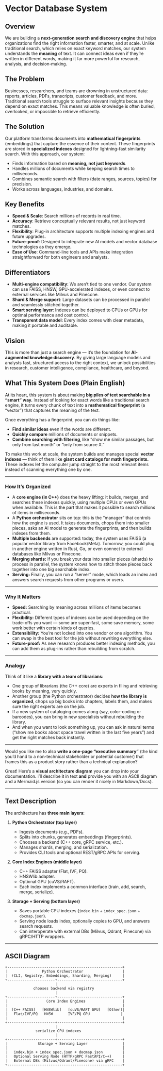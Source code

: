 # Vector Database System


## Overview

We are building a **next-generation search and discovery engine** that helps organizations find the right information faster, smarter, and at scale. Unlike traditional search, which relies on exact keyword matches, our system understands the **meaning** of text. It can connect ideas even if they’re written in different words, making it far more powerful for research, analysis, and decision-making.

## The Problem

Businesses, researchers, and teams are drowning in unstructured data: reports, articles, PDFs, transcripts, customer feedback, and more. Traditional search tools struggle to surface relevant insights because they depend on exact matches. This means valuable knowledge is often buried, overlooked, or impossible to retrieve efficiently.

## The Solution

Our platform transforms documents into **mathematical fingerprints** (embeddings) that capture the essence of their content. These fingerprints are stored in **specialized indexes** designed for lightning-fast similarity search. With this approach, our system:

* Finds information based on **meaning, not just keywords**.
* Handles millions of documents while keeping search times to milliseconds.
* Combines semantic search with filters (date ranges, sources, topics) for precision.
* Works across languages, industries, and domains.

## Key Benefits

* **Speed & Scale**: Search millions of records in real time.
* **Accuracy**: Retrieve conceptually relevant results, not just keyword matches.
* **Flexibility**: Plug-in architecture supports multiple indexing engines and future upgrades.
* **Future-proof**: Designed to integrate new AI models and vector database technologies as they emerge.
* **Ease of Use**: Command-line tools and APIs make integration straightforward for both engineers and analysts.

## Differentiators

* **Multi-engine compatibility**: We aren’t tied to one vendor. Our system can use FAISS, HNSW, GPU-accelerated indexes, or even connect to external services like Milvus and Pinecone.
* **Shard & Merge support**: Large datasets can be processed in parallel and seamlessly stitched together.
* **Smart serving layer**: Indexes can be deployed to CPUs or GPUs for optimal performance and cost control.
* **Transparent data model**: Every index comes with clear metadata, making it portable and auditable.

## Vision

This is more than just a search engine — it’s the foundation for **AI-augmented knowledge discovery**. By giving large language models and analysts fast, structured access to the right context, we unlock possibilities in research, customer intelligence, compliance, healthcare, and beyond.


## What This System Does (Plain English)

At its heart, this system is about making **big piles of text searchable in a “smart” way.** Instead of looking for exact words like a traditional search engine, it turns every chunk of text into a **mathematical fingerprint** (a “vector”) that captures the meaning of the text.

Once everything has a fingerprint, you can do things like:

* **Find similar ideas** even if the words are different.
* **Quickly compare** millions of documents or snippets.
* **Combine searching with filtering**, like “show me similar passages, but only from last month” or “only from source X.”

To make this work at scale, the system builds and manages special **vector indexes** — think of them like **giant card catalogs for math fingerprints.** These indexes let the computer jump straight to the most relevant items instead of scanning everything one by one.

---

### How It’s Organized

* A **core engine (in C++)** does the heavy lifting: it builds, merges, and searches these indexes quickly, using multiple CPUs or even GPUs when available. This is the part that makes it possible to search millions of items in milliseconds.
* A **Python orchestrator** sits on top: this is the “manager” that controls how the engine is used. It takes documents, chops them into smaller pieces, asks an AI model to generate the fingerprints, and then builds indexes from them.
* **Multiple backends** are supported: today, the system uses FAISS (a popular vector library from Facebook/Meta). Tomorrow, you could plug in another engine written in Rust, Go, or even connect to external databases like Milvus or Pinecone.
* **Merging shards:** If you break your data into smaller pieces (shards) to process in parallel, the system knows how to stitch those pieces back together into one big searchable index.
* **Serving:** Finally, you can run a “server” mode, which loads an index and answers search requests from other programs or users.

---

### Why It Matters

* **Speed:** Searching by meaning across millions of items becomes practical.
* **Flexibility:** Different types of indexes can be used depending on the trade-offs you want — some are super-fast, some save memory, some work better with certain kinds of queries.
* **Extensibility:** You’re not locked into one vendor or one algorithm. You can swap in the best tool for the job without rewriting everything else.
* **Future-proof:** As new research produces better indexing methods, you can add them as plug-ins rather than rebuilding from scratch.

---

### Analogy

Think of it like a **library with a team of librarians**:

* One group of librarians (the C++ core) are experts in filing and retrieving books by meaning, very quickly.
* Another group (the Python orchestrator) decides **how the library is organized**, chops up big books into chapters, labels them, and makes sure the right experts are on the job.
* If a new system of cataloging comes along (say, color-coding or barcodes), you can bring in new specialists without rebuilding the library.
* And when you want to look something up, you can ask in natural terms (“show me books about space travel written in the last five years”) and get the right matches back instantly.

---

Would you like me to also **write a one-page “executive summary”** (the kind you’d hand to a non-technical stakeholder or potential customer) that frames this as a product story rather than a technical explanation?


Great! Here’s a **visual architecture diagram** you can drop into your documentation. I’ll describe it in text **and** provide you with an ASCII diagram and a Mermaid.js version (so you can render it nicely in Markdown/Docs).

---

## Text Description

The architecture has **three main layers**:

1. **Python Orchestrator (top layer)**

   * Ingests documents (e.g., PDFs).
   * Splits into chunks, generates embeddings (fingerprints).
   * Chooses a backend (C++ core, gRPC service, etc.).
   * Manages shards, merging, and serialization.
   * Provides CLI tools and optional REST/gRPC APIs for serving.

2. **Core Index Engines (middle layer)**

   * C++ FAISS adapter (Flat, IVF, PQ).
   * HNSWlib adapter.
   * Optional GPU (cuVS/RAFT).
   * Each index implements a common interface (train, add, search, merge, serialize).

3. **Storage + Serving (bottom layer)**

   * Saves portable CPU indexes (`index.bin` + `index_spec.json` + `docmap.json`).
   * Serving node loads index, optionally copies to GPU, and answers search requests.
   * Can interoperate with external DBs (Milvus, Qdrant, Pinecone) via gRPC/HTTP wrappers.

---

## ASCII Diagram

```
+-----------------------------------------------------+
|                Python Orchestrator                  |
|  (CLI, Registry, Embeddings, Sharding, Merging)     |
+----------------------+------------------------------+
                       |
             chooses backend via registry
                       |
+----------------------+------------------------------+
|                  Core Index Engines                 |
|                                                     |
|  [C++ FAISS]   [HNSWlib]   [cuVS/RAFT GPU]   [Other]|
|   Flat/IVF/PQ   HNSW       IVF/PQ GPU              |
|                                                     |
+----------------------+------------------------------+
                       |
              serialize CPU indexes
                       |
+----------------------+------------------------------+
|              Storage + Serving Layer                |
|                                                     |
|   index.bin + index_spec.json + docmap.json         |
|   Optional Serving Node (HTTP/gRPC FastAPI/C++)     |
|   External DBs (Milvus/Qdrant/Pinecone) via gRPC    |
+-----------------------------------------------------+
```
